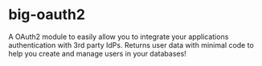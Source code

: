 # big-oauth2
A OAuth2 module to easily allow you to integrate your applications authentication with 3rd party IdPs. Returns user data with minimal code to help you create and manage users in your databases!

